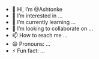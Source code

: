 - 👋 Hi, I’m @Ashtonke
- 👀 I’m interested in ...
- 🌱 I’m currently learning ...
- 💞️ I’m looking to collaborate on ...
- 📫 How to reach me ...
- 😄 Pronouns: ...
- ⚡ Fun fact: ...

<!---
Ashtonke/Ashtonke is a ✨ special ✨ repository because its `README.md` (this file) appears on your GitHub profile.
You can click the Preview link to take a look at your changes.
--->
